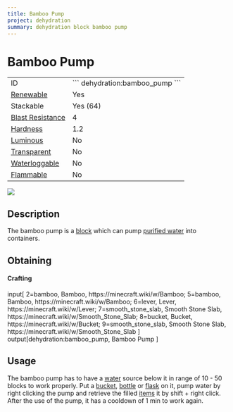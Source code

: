 ```yaml
---
title: Bamboo Pump
project: dehydration
summary: dehydration block bamboo pump
---
```

# Bamboo Pump
<div class="main_table">
<div class="left_main_table">
<table class="left_table">
    <tbody>
        <tr>
            <td class="first-column">ID</td>
            <td class="second-column">
            ```
            dehydration:bamboo_pump
            ```
            </td>
        </tr>
        <tr id="linear-top">
            <td class="first-column"><a href="https://minecraft.wiki/w/Renewable_resource" target="_blank">Renewable</a></td>
            <td class="second-column">Yes</td>
        </tr>
        <tr id="linear-top">
            <td class="first-column">Stackable</td>
            <td class="second-column">Yes (64)</td>
        </tr>
        <tr id="linear-top">
            <td class="first-column"><a href="https://minecraft.wiki/w/Explosion#Blast_resistance" target="_blank">Blast Resistance</a></td>
            <td class="second-column">4</td>
        </tr>
        <tr id="linear-top">
            <td class="first-column"><a href="https://minecraft.wiki/w/Breaking#Blocks_by_hardness" target="_blank">Hardness</a></td>
            <td class="second-column">1.2</td>
        </tr>
        <tr id="linear-top">
            <td class="first-column"><a href="https://minecraft.wiki/w/Light" target="_blank">Luminous</a></td>
            <td class="second-column">No</td>
        </tr>
        <tr id="linear-top">
            <td class="first-column"><a href="https://minecraft.wiki/w/Opacity" target="_blank">Transparent</a></td>
            <td class="second-column">No</td>
        </tr>
        <tr id="linear-top">
            <td class="first-column"><a href="https://minecraft.wiki/w/Waterlogging" target="_blank">Waterloggable</a></td>
            <td class="second-column">No</td>
        </tr>
        <tr id="linear-top">
            <td class="first-column"><a href="https://minecraft.wiki/w/Fire#Burning_blocks" target="_blank">Flammable</a></td>
            <td class="second-column">No</td>
        </tr>
    </tbody>
</table>
</div>
    <img src="/wiki/assets/dehydration/blocks/bamboo_pump.png" loading="lazy" class="right_img_table"/>
</div>

## Description
The bamboo pump is a [block](https://minecraft.wiki/w/Block) which can pump [purified water](/wiki/mods/Dehydration/Blocks/Purified_Water) into containers.

## Obtaining
#### Crafting
<div id="crafting-table">
<div class="crafting-element" crafting-type="vanilla_crafting">
input[
    2=bamboo, Bamboo, https://minecraft.wiki/w/Bamboo; 
    5=bamboo, Bamboo, https://minecraft.wiki/w/Bamboo; 
    6=lever, Lever, https://minecraft.wiki/w/Lever;  
    7=smooth_stone_slab, Smooth Stone Slab, https://minecraft.wiki/w/Smooth_Stone_Slab; 
    8=bucket, Bucket, https://minecraft.wiki/w/Bucket; 
    9=smooth_stone_slab, Smooth Stone Slab, https://minecraft.wiki/w/Smooth_Stone_Slab
]
output[dehydration:bamboo_pump, Bamboo Pump ]
</div>
</div>

## Usage
The bamboo pump has to have a [water](https://minecraft.wiki/w/Water) source below it in range of 10 - 50 blocks to work properly. 
Put a [bucket](https://minecraft.wiki/w/Bucket), [bottle](https://minecraft.wiki/w/Glass_Bottle) or [flask](/wiki/mods/Dehydration/Items/Leather_Flask) on it, pump water by right clicking the pump and retrieve the filled [items](https://minecraft.wiki/w/Item) it by shift + right click.
After the use of the pump, it has a cooldown of 1 min to work again.
